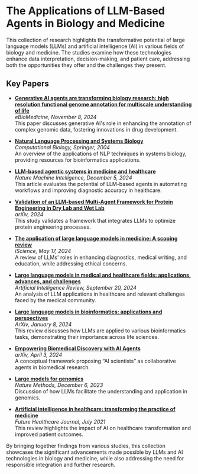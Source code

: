 # The Applications of LLM-Based Agents in Biology and Medicine

This collection of research highlights the transformative potential of large language models (LLMs) and artificial intelligence (AI) in various fields of biology and medicine. The studies examine how these technologies enhance data interpretation, decision-making, and patient care, addressing both the opportunities they offer and the challenges they present.

## Key Papers

- **[Generative AI agents are transforming biology research: high resolution functional genome annotation for multiscale understanding of life](https://www.thelancet.com/journals/ebiom/article/PIIS2352-3964(24)00482-1/fulltext)**  
  *eBioMedicine, November 8, 2024*  
  This paper discusses generative AI's role in enhancing the annotation of complex genomic data, fostering innovations in drug development.

- **[Natural Language Processing and Systems Biology](https://doi.org/10.1007/978-1-4020-5811-0_9)**  
  *Computational Biology, Springer, 2004*  
  An overview of the applications of NLP techniques in systems biology, providing resources for bioinformatics applications.

- **[LLM-based agentic systems in medicine and healthcare](https://www.nature.com/articles/s42256-024-00944-1)**  
  *Nature Machine Intelligence, December 5, 2024*  
  This article evaluates the potential of LLM-based agents in automating workflows and improving diagnostic accuracy in healthcare.

- **[Validation of an LLM-based Multi-Agent Framework for Protein Engineering in Dry Lab and Wet Lab](https://arxiv.org/html/2411.06029v1)**  
  *arXiv, 2024*  
  This study validates a framework that integrates LLMs to optimize protein engineering processes.

- **[The application of large language models in medicine: A scoping review](https://www.sciencedirect.com/science/article/pii/S2589004224009350)**  
  *iScience, May 17, 2024*  
  A review of LLMs' roles in enhancing diagnostics, medical writing, and education, while addressing ethical concerns.

- **[Large language models in medical and healthcare fields: applications, advances, and challenges](https://link.springer.com/article/10.1007/s10462-024-10921-0)**  
  *Artificial Intelligence Review, September 20, 2024*  
  An analysis of LLM applications in healthcare and relevant challenges faced by the medical community.

- **[Large language models in bioinformatics: applications and perspectives](https://pmc.ncbi.nlm.nih.gov/articles/PMC10802675/)**  
  *ArXiv, January 8, 2024*  
  This review discusses how LLMs are applied to various bioinformatics tasks, demonstrating their importance across life sciences.

- **[Empowering Biomedical Discovery with AI Agents](https://arxiv.org/abs/2404.02831)**  
  *arXiv, April 3, 2024*  
  A conceptual framework proposing “AI scientists” as collaborative agents in biomedical research.

- **[Large models for genomics](https://www.nature.com/articles/s41592-023-02105-5)**  
  *Nature Methods, December 6, 2023*  
  Discussion of how LLMs facilitate the understanding and application in genomics.

- **[Artificial intelligence in healthcare: transforming the practice of medicine](https://pmc.ncbi.nlm.nih.gov/articles/PMC8285156/)**  
  *Future Healthcare Journal, July 2021*  
  This review highlights the impact of AI on healthcare transformation and improved patient outcomes.


By bringing together findings from various studies, this collection showcases the significant advancements made possible by LLMs and AI technologies in biology and medicine, while also addressing the need for responsible integration and further research.